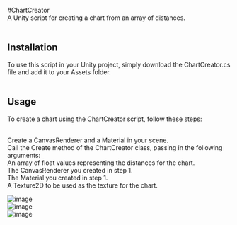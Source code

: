 #ChartCreator<br>
A Unity script for creating a chart from an array of distances.<br><br>

## Installation<br>
To use this script in your Unity project, simply download the ChartCreator.cs file and add it to your Assets folder.<br><br>


## Usage<br>
To create a chart using the ChartCreator script, follow these steps:<br><br>

Create a CanvasRenderer and a Material in your scene.<br>
Call the Create method of the ChartCreator class, passing in the following arguments:<br>
An array of float values representing the distances for the chart.<br>
The CanvasRenderer you created in step 1.<br>
The Material you created in step 1.<br>
A Texture2D to be used as the texture for the chart.<br>
 
 
![image](https://user-images.githubusercontent.com/79004006/211205974-7bb20893-f664-46d8-b8ca-737820c517ee.png)<br>
![image](https://user-images.githubusercontent.com/79004006/211205921-5566f320-7979-4394-bf2c-4f7543d47ab6.png)<br>
![image](https://user-images.githubusercontent.com/79004006/211205993-8378c245-f977-492f-ac71-dccee0163040.png)<br>

